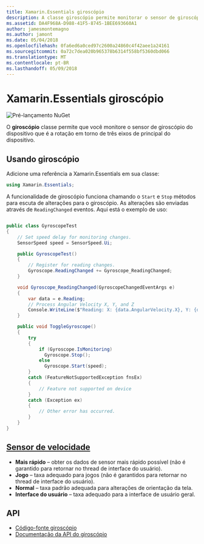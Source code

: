 ```yaml
---
title: Xamarin.Essentials giroscópio
description: A classe giroscópio permite monitorar o sensor de giroscópio do dispositivo que é a rotação em torno de três eixos de principal do dispositivo.
ms.assetid: DA4F968A-D988-41F5-8745-1BEE693660A1
author: jamesmontemagno
ms.author: jamont
ms.date: 05/04/2018
ms.openlocfilehash: 0fa6ed6a0ced97c2600a24860c4f42aee1a24161
ms.sourcegitcommit: 0a72c7dea020b965378b6314f558bf5360dbd066
ms.translationtype: MT
ms.contentlocale: pt-BR
ms.lasthandoff: 05/09/2018
---
```

# <a name="xamarinessentials-gyroscope"></a>Xamarin.Essentials giroscópio

![Pré-lançamento NuGet](~/media/shared/pre-release.png)

O **giroscópio** classe permite que você monitore o sensor de giroscópio do dispositivo que é a rotação em torno de três eixos de principal do dispositivo.

## <a name="using-gyroscope"></a>Usando giroscópio

Adicione uma referência a Xamarin.Essentials em sua classe:

```csharp
using Xamarin.Essentials;
```

A funcionalidade de giroscópio funciona chamando o `Start` e `Stop` métodos para escuta de alterações para o giroscópio. As alterações são enviadas através de `ReadingChanged` eventos. Aqui está o exemplo de uso:

```csharp

public class GyroscopeTest
{
    // Set speed delay for monitoring changes.
    SensorSpeed speed = SensorSpeed.Ui;

    public GyroscopeTest()
    {
        // Register for reading changes.
        Gyroscope.ReadingChanged += Gyroscope_ReadingChanged;
    }

    void Gyroscope_ReadingChanged(GyroscopeChangedEventArgs e)
    {
        var data = e.Reading;
        // Process Angular Velocity X, Y, and Z
        Console.WriteLine($"Reading: X: {data.AngularVelocity.X}, Y: {data.AngularVelocity.Y}, Z: {data.AngularVelocity.Z}");
    }

    public void ToggleGyroscope()
    {
        try
        {
            if (Gyroscope.IsMonitoring)
              Gyroscope.Stop();
            else
              Gyroscope.Start(speed);
        }
        catch (FeatureNotSupportedException fnsEx)
        {
            // Feature not supported on device
        }
        catch (Exception ex)
        {
            // Other error has occurred.
        }
    }
}
```

## <a name="sensor-speedxrefxamarinessentialssensorspeed"></a>[Sensor de velocidade](xref:Xamarin.Essentials.SensorSpeed)

- **Mais rápido** – obter os dados de sensor mais rápido possível (não é garantido para retornar no thread de interface do usuário).
- **Jogo** – taxa adequado para jogos (não é garantidos para retornar no thread de interface do usuário).
- **Normal** – taxa padrão adequada para alterações de orientação da tela.
- **Interface do usuário** – taxa adequado para a interface de usuário geral.

## <a name="api"></a>API

- [Código-fonte giroscópio](https://github.com/xamarin/Essentials/tree/master/Essentials/Gyroscope)
- [Documentação da API do giroscópio](xref:Xamarin.Essentials.Gyroscope)
